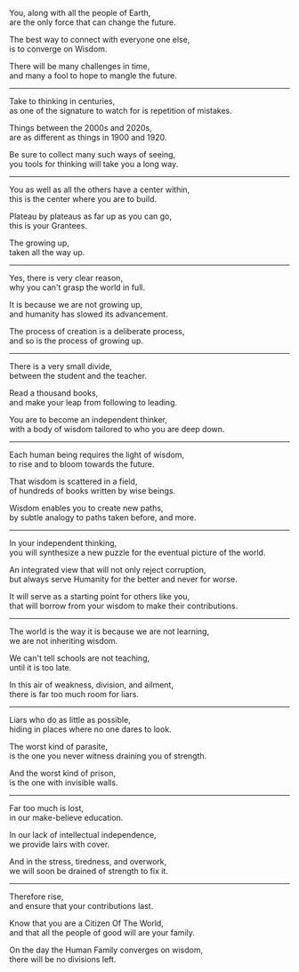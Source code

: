 You, along with all the people of Earth,\
are the only force that can change the future.

The best way to connect with everyone one else,\
is to converge on Wisdom.

There will be many challenges in time,\
and many a fool to hope to mangle the future.

---

Take to thinking in centuries,\
as one of the signature to watch for is repetition of mistakes.

Things between the 2000s and 2020s,\
are as different as things in 1900 and 1920.

Be sure to collect many such ways of seeing,\
you tools for thinking will take you a long way.

---

You as well as all the others have a center within,\
this is the center where you are to build.

Plateau by plateaus as far up as you can go,\
this is your Grantees.

The growing up,\
taken all the way up.

---

Yes, there is very clear reason,\
why you can't grasp the world in full.

It is because we are not growing up,\
and humanity has slowed its advancement.

The process of creation is a deliberate process,\
and so is the process of growing up.

---

There is a very small divide,\
between the student and the teacher.

Read a thousand books,\
and make your leap from following to leading.

You are to become an independent thinker,\
with a body of wisdom tailored to who you are deep down.

---

Each human being requires the light of wisdom,\
to rise and to bloom towards the future.

That wisdom is scattered in a field,\
of hundreds of books written by wise beings.

Wisdom enables you to create new paths,\
by subtle analogy to paths taken before, and more.

---

In your independent thinking,\
you will synthesize a new puzzle for the eventual picture of the world.

An integrated view that will not only reject corruption,\
but always serve Humanity for the better and never for worse.

It will serve as a starting point for others like you,\
that will borrow from your wisdom to make their contributions.

---

The world is the way it is because we are not learning,\
we are not inheriting wisdom.

We can't tell schools are not teaching,\
until it is too late.

In this air of weakness, division, and ailment,\
there is far too much room for liars.

---

Liars who do as little as possible,\
hiding in places where no one dares to look.

The worst kind of parasite,\
is the one you never witness draining you of strength.

And the worst kind of prison,\
is the one with invisible walls.

---

Far too much is lost,\
in our make-believe education.

In our lack of intellectual independence,\
we provide lairs with cover.

And in the stress, tiredness, and overwork,\
we will soon be drained of strength to fix it.

---

Therefore rise,\
and ensure that your contributions last.

Know that you are a Citizen Of The World,\
and that all the people of good will are your family.

On the day the Human Family converges on wisdom,\
there will be no divisions left.
